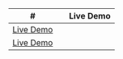 |  #  |                                                                                                                  | Live Demo                                                                         |
| :-: | --------------------------------------------------------------------------------------------------------------------------- | --------------------------------------------------------------------------------- |
 | [Live Demo](https://50projects50days.com/projects/expanding-cards/)               |
 | [Live Demo](https://50projects50days.com/projects/expanding-cards/)               |


